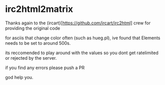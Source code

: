 # irc2html2matrix

Thanks again to the (ircart)[https://github.com/ircart/irc2html] crew for providing the original code

for asciis that change color often (such as hueg.pl), ive found that Elements needs to be set to around 500s.

its reccomended to play around with the values so you dont get ratelimited or rejected by the server.

if you find any errors please push a PR

god help you.

